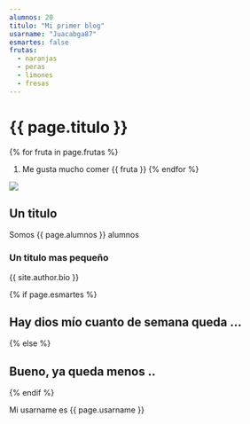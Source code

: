```yaml
---
alumnos: 20
titulo: "Mi primer blog"
usarname: "Juacabga87"
esmartes: false
frutas:
  - naranjas
  - peras
  - limones
  - fresas
---
```


# {{ page.titulo }}

{% for fruta in page.frutas %}
1. Me gusta mucho comer {{ fruta }}
{% endfor %}

![](https://www.icia.es/icia/images/stories/Logo2016.jpg) 


<h2>Un titulo</h2>

Somos {{ page.alumnos }} alumnos

<h3> Un titulo mas pequeño</h3>

{{ site.author.bio }}

{% if page.esmartes %}

## Hay dios mío cuanto de semana queda ...

{% else %}
 
## Bueno, ya queda menos ..

{% endif %}

Mi usarname es {{ page.usarname }}
